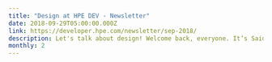```yaml
---
title: "Design at HPE DEV - Newsletter"
date: 2018-09-29T05:00:00.000Z
link: https://developer.hpe.com/newsletter/sep-2018/
description: Let's talk about design! Welcome back, everyone. It’s Said from the Developer Community at Hewlett Packard Enterprise. This month I’m excited to share some interesting news about HPE’s commitment to design...
monthly: 2
---
```

            